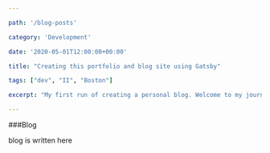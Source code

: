 ```yaml
---

path: '/blog-posts'

category: 'Development'

date: '2020-05-01T12:00:00+00:00'

title: "Creating this portfolio and blog site using Gatsby"

tags: ["dev", "II", "Boston"]

excerpt: "My first run of creating a personal blog. Welcome to my journey that is a blog and I will be writing about blogs. I'll also be writing about why blogs are blogs and what this sentence means. On top of that, this blog post will be about how rainy and stormy it is becoming outside. Stay tuned for more."

---
```


###Blog

blog is written here
